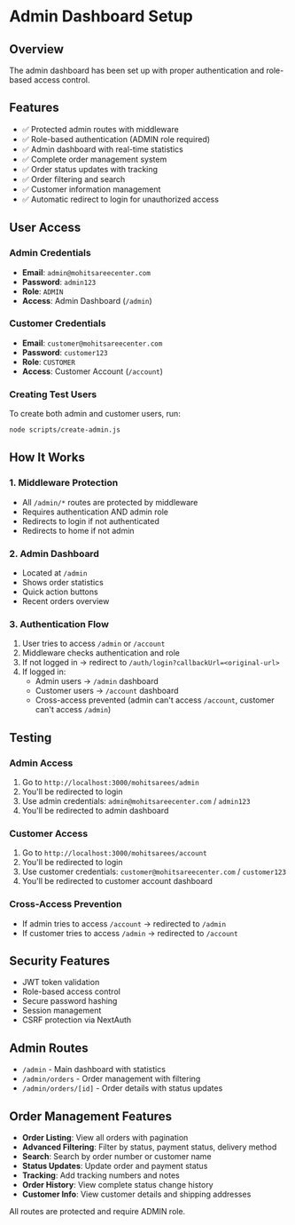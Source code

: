 # Admin Dashboard Setup

## Overview
The admin dashboard has been set up with proper authentication and role-based access control.

## Features
- ✅ Protected admin routes with middleware
- ✅ Role-based authentication (ADMIN role required)
- ✅ Admin dashboard with real-time statistics
- ✅ Complete order management system
- ✅ Order status updates with tracking
- ✅ Order filtering and search
- ✅ Customer information management
- ✅ Automatic redirect to login for unauthorized access

## User Access

### Admin Credentials
- **Email**: `admin@mohitsareecenter.com`
- **Password**: `admin123`
- **Role**: `ADMIN`
- **Access**: Admin Dashboard (`/admin`)

### Customer Credentials
- **Email**: `customer@mohitsareecenter.com`
- **Password**: `customer123`
- **Role**: `CUSTOMER`
- **Access**: Customer Account (`/account`)

### Creating Test Users
To create both admin and customer users, run:
```bash
node scripts/create-admin.js
```

## How It Works

### 1. Middleware Protection
- All `/admin/*` routes are protected by middleware
- Requires authentication AND admin role
- Redirects to login if not authenticated
- Redirects to home if not admin

### 2. Admin Dashboard
- Located at `/admin`
- Shows order statistics
- Quick action buttons
- Recent orders overview

### 3. Authentication Flow
1. User tries to access `/admin` or `/account`
2. Middleware checks authentication and role
3. If not logged in → redirect to `/auth/login?callbackUrl=<original-url>`
4. If logged in:
   - Admin users → `/admin` dashboard
   - Customer users → `/account` dashboard
   - Cross-access prevented (admin can't access `/account`, customer can't access `/admin`)

## Testing

### Admin Access
1. Go to `http://localhost:3000/mohitsarees/admin`
2. You'll be redirected to login
3. Use admin credentials: `admin@mohitsareecenter.com` / `admin123`
4. You'll be redirected to admin dashboard

### Customer Access
1. Go to `http://localhost:3000/mohitsarees/account`
2. You'll be redirected to login
3. Use customer credentials: `customer@mohitsareecenter.com` / `customer123`
4. You'll be redirected to customer account dashboard

### Cross-Access Prevention
- If admin tries to access `/account` → redirected to `/admin`
- If customer tries to access `/admin` → redirected to `/account`

## Security Features
- JWT token validation
- Role-based access control
- Secure password hashing
- Session management
- CSRF protection via NextAuth

## Admin Routes
- `/admin` - Main dashboard with statistics
- `/admin/orders` - Order management with filtering
- `/admin/orders/[id]` - Order details with status updates

## Order Management Features
- **Order Listing**: View all orders with pagination
- **Advanced Filtering**: Filter by status, payment status, delivery method
- **Search**: Search by order number or customer name
- **Status Updates**: Update order and payment status
- **Tracking**: Add tracking numbers and notes
- **Order History**: View complete status change history
- **Customer Info**: View customer details and shipping addresses

All routes are protected and require ADMIN role.
